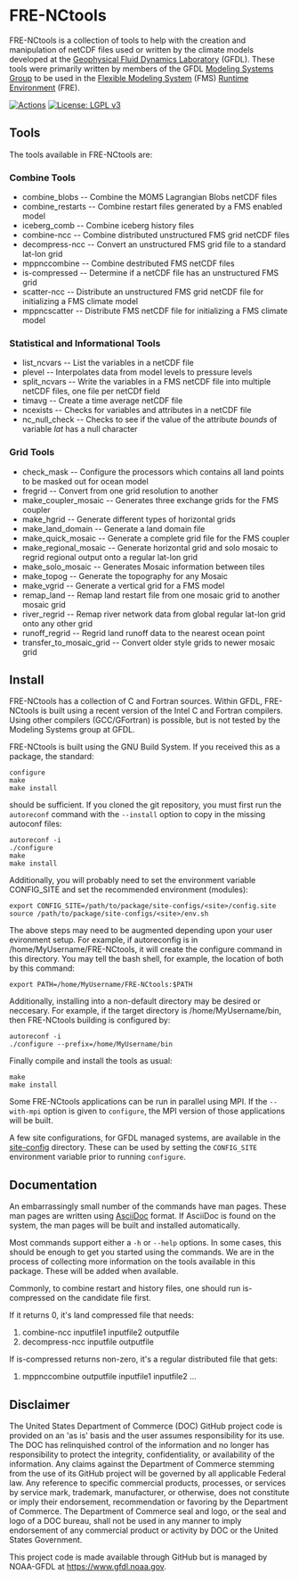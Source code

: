 # FRE-NCtools

FRE-NCtools is a collection of tools to help with the creation and
manipulation of netCDF files used or written by the climate
models developed at the
[Geophysical Fluid Dynamics Laboratory](https://www.gfdl.noaa.gov)
(GFDL).  These tools were primarily written by members of the GFDL
[Modeling Systems Group](https://www.gfdl.noaa.gov/modeling-systems)
to be used in the
[Flexible Modeling System](https://www.gfdl.noaa.gov/fms) (FMS)
[Runtime Environment](https://www.gfdl.noaa.gov/fre) (FRE).

[![Actions](https://github.com/NOAA-GFDL/FRE-NCtools/workflows/FRE-NCtools%20CI/badge.svg)](https://github.com/NOAA-GFDL/FRE-NCtools/actions) 
[![License: LGPL v3](https://img.shields.io/badge/License-LGPL%20v3-blue.svg)](https://www.gnu.org/licenses/lgpl-3.0)

## Tools

The tools available in FRE-NCtools are:

### Combine Tools

* combine_blobs -- Combine the MOM5 Lagrangian Blobs netCDF files
* combine_restarts -- Combine restart files generated by a FMS enabled model
* iceberg_comb -- Combine iceberg history files
* combine-ncc -- Combine distributed unstructured FMS grid netCDF files
* decompress-ncc -- Convert an unstructured FMS grid file to a standard lat-lon grid
* mppnccombine -- Combine destributed FMS netCDF files
* is-compressed -- Determine if a netCDF file has an unstructured FMS grid
* scatter-ncc -- Distribute an unstructured FMS grid netCDF file for initializing a FMS climate model
* mppncscatter -- Distribute FMS netCDF file for initializing a FMS climate model

### Statistical and Informational Tools

* list_ncvars -- List the variables in a netCDF file
* plevel -- Interpolates data from model levels to pressure levels
* split_ncvars -- Write the variables in a FMS netCDF file into multiple netCDF files, one file per netCDf field
* timavg -- Create a time average netCDF file
* ncexists -- Checks for variables and attributes in a netCDF file
* nc_null_check -- Checks to see if the value of the attribute *bounds* of variable *lat* has a null character

### Grid Tools
* check_mask -- Configure the processors which contains all land points to be masked out for ocean model
* fregrid -- Convert from one grid resolution to another
* make_coupler_mosaic -- Generates three exchange grids for the FMS coupler
* make_hgrid -- Generate different types of horizontal grids
* make_land_domain -- Generate a land domain file
* make_quick_mosaic -- Generate a complete grid file for the FMS coupler
* make_regional_mosaic -- Generate horizontal grid and solo mosaic to regrid regional output onto a regular lat-lon grid
* make_solo_mosaic -- Generates Mosaic information between tiles
* make_topog -- Generate the topography for any Mosaic
* make_vgrid -- Generate a vertical grid for a FMS model
* remap_land -- Remap land restart file from one mosaic grid to another mosaic grid
* river_regrid -- Remap river network data from global regular lat-lon grid onto any other grid
* runoff_regrid -- Regrid land runoff data to the nearest ocean point
* transfer_to_mosaic_grid -- Convert older style grids to newer mosaic grid

## Install

FRE-NCtools has a collection of C and Fortran sources.  Within GFDL, FRE-NCtools
is built using a recent version of the Intel C and Fortran compilers.  Using
other compilers (GCC/GFortran) is possible, but is not tested by the Modeling
Systems group at GFDL.

FRE-NCtools is built using the GNU Build System.  If you received this as a
package, the standard:

```
configure
make
make install
```

should be sufficient.  If you cloned the git repository, you must first run
the `autoreconf` command with the `--install` option to copy in the missing
autoconf files:

```
autoreconf -i
./configure
make
make install
```

Additionally, you will probably need to set the environment variable CONFIG_SITE
and set the recommended environment (modules):

```
export CONFIG_SITE=/path/to/package/site-configs/<site>/config.site
source /path/to/package/site-configs/<site>/env.sh
```

The above steps may need to be augmented depending upon your user evironment setup.
For example, if autoreconfig is in /home/MyUsername/FRE-NCtools, it will create the
configure command in this directory. You may tell the bash shell, for example,
the location of both by this command:

```
export PATH=/home/MyUsername/FRE-NCtools:$PATH
```

Additionally, installing into a non-default directory may be desired or neccesary.
For example, if the target directory is /home/MyUsername/bin, then FRE-NCtools
building is configured by:

```
autoreconf -i
./configure --prefix=/home/MyUsername/bin
```

Finally compile and install the tools as usual:

```
make
make install
```

Some FRE-NCtools applications can be run in parallel using MPI.  If the
`--with-mpi` option is given to `configure`, the MPI version of those
applications will be built.

A few site configurations, for GFDL managed systems, are available in the
[site-config](site-config) directory.  These can be used by setting the
`CONFIG_SITE` environment variable prior to running `configure`.

## Documentation

An embarrassingly small number of the commands have man pages.  These man pages
are written using [AsciiDoc](http://asciidoc.org/) format.  If AsciiDoc is found
on the system, the man pages will be built and installed automatically.

Most commands support either a `-h` or `--help` options.  In some cases, this
should be enough to get you started using the commands.  We are in the process
of collecting more information on the tools available in this package.  These
will be added when available.

Commonly, to combine restart and history files, one should run is-compressed on
the candidate file first.

If it returns 0, it's land compressed file that needs:
1. combine-ncc inputfile1 inputfile2 outputfile
2. decompress-ncc inputfile outputfile

If is-compressed returns non-zero, it's a regular distributed file that gets:
1. mppnccombine outputfile inputfile1 inputfile2 ...


## Disclaimer

The United States Department of Commerce (DOC) GitHub project code is provided
on an 'as is' basis and the user assumes responsibility for its use.  The DOC has
relinquished control of the information and no longer has responsibility to
protect the integrity, confidentiality, or availability of the information.  Any
claims against the Department of Commerce stemming from the use of its GitHub
project will be governed by all applicable Federal law. Any reference to
specific commercial products, processes, or services by service mark,
trademark, manufacturer, or otherwise, does not constitute or imply their
endorsement, recommendation or favoring by the Department of Commerce.  The
Department of Commerce seal and logo, or the seal and logo of a DOC bureau,
shall not be used in any manner to imply endorsement of any commercial product
or activity by DOC or the United States Government.

This project code is made available through GitHub but is managed by NOAA-GFDL
at https://www.gfdl.noaa.gov.
